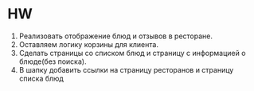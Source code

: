 # HW

1. Реализовать отображение блюд и отзывов в ресторане.
2. Оставляем логику корзины для клиента.
3. Сделать страницы со списком блюд и страницу с информацией о блюде(без поиска).
4. В шапку добавить ссылки на страницу ресторанов и страницу списка блюд
